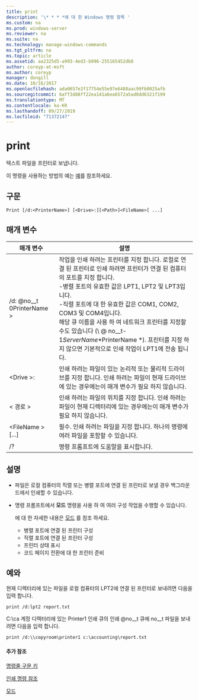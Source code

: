 ```yaml
---
title: print
description: '\* * * *에 대 한 Windows 명령 항목 '
ms.custom: na
ms.prod: windows-server
ms.reviewer: na
ms.suite: na
ms.technology: manage-windows-commands
ms.tgt_pltfrm: na
ms.topic: article
ms.assetid: aa2325d5-a993-4ed3-b996-255165452db8
author: coreyp-at-msft
ms.author: coreyp
manager: dongill
ms.date: 10/16/2017
ms.openlocfilehash: ada0657e2f17754e55e97e6488aac99fb0025afb
ms.sourcegitcommit: 6aff3d88ff22ea141a6ea6572a5ad8dd6321f199
ms.translationtype: MT
ms.contentlocale: ko-KR
ms.lasthandoff: 09/27/2019
ms.locfileid: "71372147"
---
```

# <a name="print"></a>print



텍스트 파일을 프린터로 보냅니다.

이 명령을 사용하는 방법의 예는 [예](#BKMK_examples)를 참조하세요.

## <a name="syntax"></a>구문

```
Print [/d:<PrinterName>] [<Drive>:][<Path>]<FileName>[ ...]
```

## <a name="parameters"></a>매개 변수

|매개 변수|설명|
|---------|-----------|
|/d: @no__t 0PrinterName >|작업을 인쇄 하려는 프린터를 지정 합니다. 로컬로 연결 된 프린터로 인쇄 하려면 프린터가 연결 된 컴퓨터의 포트를 지정 합니다.</br>-병렬 포트의 유효한 값은 LPT1, LPT2 및 LPT3입니다.</br>-직렬 포트에 대 한 유효한 값은 COM1, COM2, COM3 및 COM4입니다.</br>해당 큐 이름을 사용 하 여 네트워크 프린터를 지정할 수도 있습니다 (\\ @ no__t-1*ServerName*\*PrinterName *). 프린터를 지정 하지 않으면 기본적으로 인쇄 작업이 LPT1에 전송 됩니다.|
|\<Drive >:|인쇄 하려는 파일이 있는 논리적 또는 물리적 드라이브를 지정 합니다. 인쇄 하려는 파일이 현재 드라이브에 있는 경우에는이 매개 변수가 필요 하지 않습니다.|
|\< 경로 >|인쇄 하려는 파일의 위치를 지정 합니다. 인쇄 하려는 파일이 현재 디렉터리에 있는 경우에는이 매개 변수가 필요 하지 않습니다.|
|\<FileName > [...]|필수. 인쇄 하려는 파일을 지정 합니다. 하나의 명령에 여러 파일을 포함할 수 있습니다.|
|/?|명령 프롬프트에 도움말을 표시합니다.|

## <a name="remarks"></a>설명

-   파일은 로컬 컴퓨터의 직렬 또는 병렬 포트에 연결 된 프린터로 보낼 경우 백그라운드에서 인쇄할 수 있습니다.
-   명령 프롬프트에서 **모드** 명령을 사용 하 여 여러 구성 작업을 수행할 수 있습니다.

    에 대 한 자세한 내용은 [모드](mode.md) 를 참조 하세요.  
    -   병렬 포트에 연결 된 프린터 구성
    -   직렬 포트에 연결 된 프린터 구성
    -   프린터 상태 표시
    -   코드 페이지 전환에 대 한 프린터 준비

## <a name="BKMK_examples"></a>예와

현재 디렉터리에 있는 파일을 로컬 컴퓨터의 LPT2에 연결 된 프린터로 보내려면 다음을 입력 합니다.
```
print /d:lpt2 report.txt
```
C:\ca 계정 디렉터리에 있는 Printer1 인쇄 큐의 인쇄 @no__t 큐에 no__t 파일을 보내려면 다음을 입력 합니다.
```
print /d:\\copyroom\printer1 c:\accounting\report.txt 
```

#### <a name="additional-references"></a>추가 참조

[명령줄 구문 키](command-line-syntax-key.md)

[인쇄 명령 참조](print-command-reference.md)

[모드](mode.md)